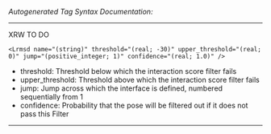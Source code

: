 _Autogenerated Tag Syntax Documentation:_

---
XRW TO DO

```
<Lrmsd name="(string)" threshold="(real; -30)" upper_threshold="(real; 0)" jump="(positive_integer; 1)" confidence="(real; 1.0)" />
```

-   threshold: Threshold below which the interaction score filter fails
-   upper_threshold: Threshold above which the interaction score filter fails
-   jump: Jump across which the interface is defined, numbered sequentially from 1
-   confidence: Probability that the pose will be filtered out if it does not pass this Filter

---
